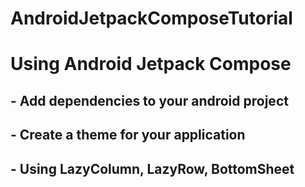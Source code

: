 # AndroidJetpackComposeTutorial
# Using Android Jetpack Compose
## - Add dependencies to your android project
## - Create a theme for your application
## - Using LazyColumn, LazyRow, BottomSheet
